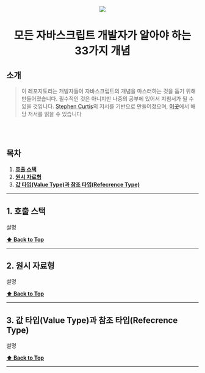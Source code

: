 <p align="center">
<img src="https://user-images.githubusercontent.com/50766847/86084330-8af0e700-bad7-11ea-8ce8-e75d533e723e.png" height="auto" width="auto" />
</p>

<h1 align="center">모든 자바스크립트 개발자가 알아야 하는 33가지 개념</h1>

<h2>소개</h2>

> 이 레포지토리는 개발자들이 자바스크립트의 개념을 마스터하는 것을 돕기 위해 만들어졌습니다. 필수적인 것은 아니지만 나중의 공부에 있어서 지침서가 될 수 있을 것입니다. 
<a href="https://twitter.com/stephenthecurt" target="_blank">Stephen Curtis</a>의 저서를 기반으로 만들어졌으며, <a href="https://medium.com/@stephenthecurt/33-fundamentals-every-javascript-developer-should-know-13dd720a90d1">이곳</a>에서 해당 저서를 읽을 수 있습니다

<br></br>

## 목차

1. **[호출 스택](#1-호출-스택)**
1. **[원시 자료형](#2-원시-자료형)**
1. **[값 타입(Value Type)과 참조 타입(Refecrence Type)](#3-값-타입value-type과-참조-타입refecrence-type)**

---

## 1. 호출 스택

설명

**[⬆  Back to Top](#목차)**

---

## 2. 원시 자료형

설명

**[⬆  Back to Top](#목차)**

---

## 3. 값 타입(Value Type)과 참조 타입(Refecrence Type)

설명

**[⬆  Back to Top](#목차)**

---
